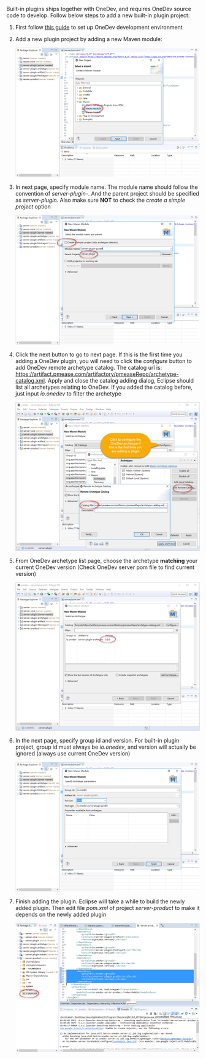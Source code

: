 Built-in plugins ships together with OneDev, and requires OneDev source code to develop. Follow below steps to add a new built-in plugin project:

1. First follow [this guide](set-up-development-environment.md) to set up OneDev development environment

2. Add a new plugin project by adding a new Maven module:  
  
   ![add-new-module](../images/add-new-module.png)      
   
3. In next page, specify module name. The module name should follow the convention of _server-plugin-<plugin name>_. And the parent project should be specified as _server-plugin_. Also make sure **NOT** to check the _create a simple project_ option

    ![specify-module-name](../images/specify-module-name.png)
   
4. Click the next button to go to next page. If this is the first time you adding a OneDev plugin, you will need to click the _configure_ button to add OneDev remote archetype catalog. The catalog url is: 
   https://artifact.pmease.com/artifactory/pmeaseRepo/archetype-catalog.xml. Apply and close the catalog adding dialog, Eclipse should list all archetypes relating to OneDev. If you added the catalog before, just input _io.onedev_ to filter the archetype

   ![add-archetype-catalog](../images/add-archetype-catalog.png)

5. From OneDev archetype list page, choose the archetype **matching** your current OneDev version (Check OneDev server pom file to find current version)

   ![select-onedev-archetype](../images/select-onedev-archetype.png)   

6. In the next page, specify group id and version. For built-in plugin project, group id must always be _io.onedev_, and version will actually be ignored (always use current OneDev version) 

   ![specify-group-id-and-artifact-id](../images/specify-group-id-and-artifact-id.png)    

7. Finish adding the plugin. Eclipse will take a while to build the newly added plugin. Then edit file _pom.xml_ of project _server-product_ to make it depends on the newly added plugin

   ![add-dependency-to-product](../images/add-dependency-to-product.png)